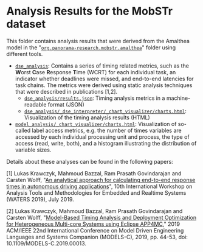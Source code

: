 # Analysis Results for the MobSTr dataset

This folder contains analysis results that were derived from the Amalthea model in the "[`org.panorama-research.mobstr.amalthea`](../org.panorama-research.mobstr.amalthea)" folder using different tools. 

* [`dse_analysis`](dse_analysis): Contains a series of timing related metrics, such as the **W**orst **C**ase **R**esponse **T**ime (WCRT) for each individual task, an indicator whether deadlines were missed, and end-to-end latencies for task chains. The metrics were derived using static analysis techniques that were described in publications [1,2]. 
  * [`dse_analysis/results.json`](dse_analysis/results.json): Timing analysis metrics in a machine-readable format (JSON)
  * [`dse_analysis/_dse_interpreter/_chart_visualizer/charts.html`](dse_analysis/_dse_interpreter/_chart_visualizer/charts.html): Visualization of the timing analysis results (HTML)
* [`model_analysis/_chart_visualizer/charts.html`](model_analysis/_chart_visualizer/charts.html): Visualization of so-called label access metrics, e.g. the number of times variables are accessed by each individual processing unit and process, the type of access (read, write, both), and a histogram illustrating the distribution of variable sizes.

Details about these analyses can be found in the following papers:

[1] Lukas Krawczyk, Mahmoud Bazzal, Ram Prasath Govindarajan and Carsten Wolff, "[An analytical approach for calculating end-to-end response times in autonomous driving applications](https://www.researchgate.net/profile/Lukas-Krawczyk/publication/334084554_An_analytical_approach_for_calculating_end-to-end_response_times_in_autonomous_driving_applications/links/5d15ea50458515c11cfdec47/An-analytical-approach-for-calculating-end-to-end-response-times-in-autonomous-driving-applications.pdf)", 10th International Workshop on Analysis Tools and Methodologies for Embedded and Realtime Systems (WATERS 2019), July 2019.

[2] Lukas Krawczyk, Mahmoud Bazzal, Ram Prasath Govindarajan and Carsten Wolff, "[Model-Based Timing Analysis and Deployment Optimization for Heterogeneous Multi-core Systems using Eclipse APP4MC](https://www.researchgate.net/profile/Lukas-Krawczyk/publication/336345570_Model-based_Timing_Analysis_and_Deployment_Optimization_for_Heterogeneous_Multi-Core_Systems_using_Eclipse_APP4MC/links/5e1483c14585159aa4b917cd/Model-based-Timing-Analysis-and-Deployment-Optimization-for-Heterogeneous-Multi-Core-Systems-using-Eclipse-APP4MC.pdf)," 2019 ACM/IEEE 22nd International Conference on Model Driven Engineering Languages and Systems Companion (MODELS-C), 2019, pp. 44-53, doi: 10.1109/MODELS-C.2019.00013.
